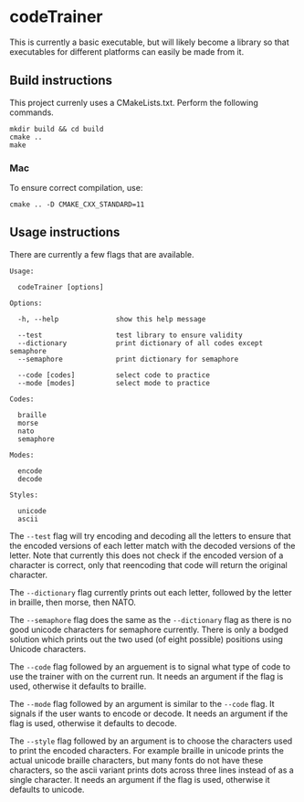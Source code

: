 # codeTrainer

This is currently a basic executable, but will likely become a library so that executables for different platforms can
easily be made from it.

## Build instructions

This project currenly uses a CMakeLists.txt. Perform the following commands.

```
mkdir build && cd build
cmake ..
make
```

### Mac

To ensure correct compilation, use:

```
cmake .. -D CMAKE_CXX_STANDARD=11
```

## Usage instructions

There are currently a few flags that are available.

```
Usage:

  codeTrainer [options]

Options:

  -h, --help              show this help message

  --test                  test library to ensure validity
  --dictionary            print dictionary of all codes except semaphore
  --semaphore             print dictionary for semaphore

  --code [codes]          select code to practice
  --mode [modes]          select mode to practice

Codes:

  braille
  morse
  nato
  semaphore

Modes:

  encode
  decode

Styles:

  unicode
  ascii
```

The `--test` flag will try encoding and decoding all the letters to ensure that the encoded versions of each letter
match with the decoded versions of the letter. Note that currently this does not check if the encoded version of a
character is correct, only that reencoding that code will return the original character.

The `--dictionary` flag currently prints out each letter, followed by the letter in braille, then morse, then NATO.

The `--semaphore` flag does the same as the `--dictionary` flag as there is no good unicode characters for semaphore
currently. There is only a bodged solution which prints out the two used (of eight possible) positions using Unicode
characters.

The `--code` flag followed by an arguement is to signal what type of code to use the trainer with on the current run. It
needs an argument if the flag is used, otherwise it defaults to braille.

The `--mode` flag followed by an argument is similar to the `--code` flag. It signals if the user wants to encode or
decode. It needs an argument if the flag is used, otherwise it defaults to decode.

The `--style` flag followed by an argument is to choose the characters used to print the encoded characters. For example
braille in unicode prints the actual unicode braille characters, but many fonts do not have these characters, so the
ascii variant prints dots across three lines instead of as a single character. It needs an argument if the flag is used,
otherwise it defaults to unicode.

